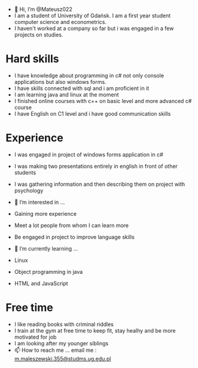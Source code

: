 - 👋 Hi, I’m @Mateusz022
- I am a student of University of Gdańsk. I am a first year student computer science and econometrics. 
- I haven't worked at a company so far but i was engaged in a few projects on studies.

# Hard skills
- I have knowledge about programming in c# not only console applications but also windows forms.
- I have skills connected with sql and i am proficient in it
- I am learning java and linux at the moment
- I finished online courses with c++ on basic level and more advanced c# course
- I have English on C1 level and i have good communication skills
# Experience
- I was engaged in project of windows forms application in c#
- I was making two presentations entirely in english in front of other students
- I was gathering information and then describing them on project with psychology


- 👀 I’m interested in ...
- Gaining more experience
- Meet a lot people from whom I can learn more
- Be engaged in project to improve language skills 


- 🌱 I’m currently learning ...
- Linux 
- Object programming in java
- HTML and JavaScript


# Free time
- I like reading books with criminal riddles
- I train at the gym at free time to keep fit, stay healhy and be more motivated for job
- I am looking after my younger siblings
- 📫 How to reach me ...
email me : m.maleszewski.355@studms.ug.edu.pl


<!---
Mateusz022/Mateusz022 is a ✨ special ✨ repository because its `README.md` (this file) appears on your GitHub profile.
You can click the Preview link to take a look at your changes.
--->
